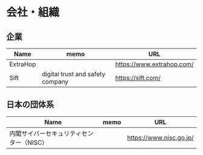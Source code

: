# 会社・組織

## 企業

|Name|memo|URL|
----|----|----
|ExtraHop||https://www.extrahop.com/|
|Sift|digital trust and safety company|https://sift.com/|

## 日本の団体系

|Name|memo|URL|
----|----|----
|内閣サイバーセキュリティセンター（NISC）||https://www.nisc.go.jp/|
